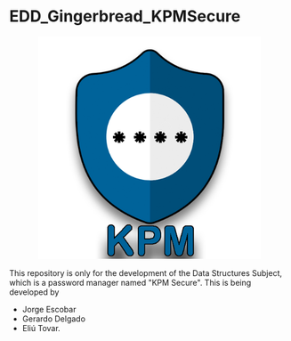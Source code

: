 # EDD_Gingerbread_KPMSecure

<p align="center"><img src="https://github.com/DarkZeyan/EDD_Gingerbread_KPMSecure/blob/main/EDD_PROYECTO_KPM_SECURE/src/resources/KPMLogo_512.png?raw=true" width="400"/></p>

This repository is only for the development of the Data Structures Subject, which is a password manager named "KPM Secure". This is being developed by 

* Jorge Escobar
* Gerardo Delgado
* Eliú Tovar.
